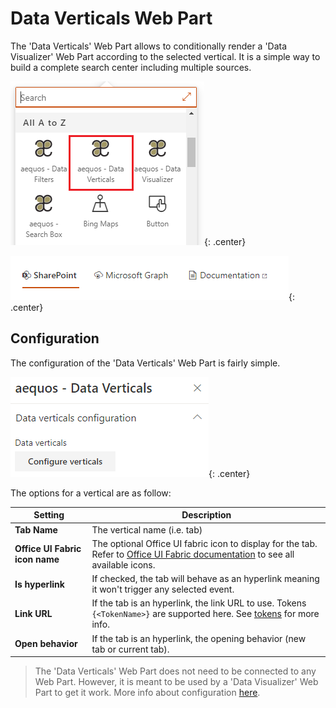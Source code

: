 # Data Verticals Web Part

The 'Data Verticals' Web Part allows to conditionally render a 'Data Visualizer' Web Part according to the selected vertical. It is a simple way to build a complete search center including multiple sources.

!["aequos Data Verticals Web Part"](../../assets/webparts/data_verticals/data_verticals_wp_picker.png){: .center}

!["aequos Data Verticals Web Part"](../../assets/webparts/data_verticals/data_verticals_wp_default.png){: .center} 

## Configuration

The configuration of the 'Data Verticals' Web Part is fairly simple.

!["Verticals configuration"](../../assets/webparts/data_verticals/configure_verticals.png){: .center} 

The options for a vertical are as follow:

| **Setting** | **Description** |
|------------|-----------------|
| **Tab Name** | The vertical name (i.e. tab) 
| **Office UI Fabric icon name** | The optional Office UI fabric icon to display for the tab. Refer to [Office UI Fabric documentation](https://developer.microsoft.com/en-us/fluentui#/styles/web/icons) to see all available icons.
| **Is hyperlink** | If checked, the tab will behave as an hyperlink meaning it won't trigger any selected event.
| **Link URL** | If the tab is an hyperlink, the link URL to use. Tokens `{<TokenName>}` are supported here. See [tokens](../data-visualizer/tokens.md) for more info.
| **Open behavior** | If the tab is an hyperlink, the opening behavior (new tab or current tab).

> The 'Data Verticals' Web Part does not need to be connected to any Web Part. However, it is meant to be used by a 'Data Visualizer' Web Part to get it work. More info about configuration [here](../data-visualizer/connections/index.md).